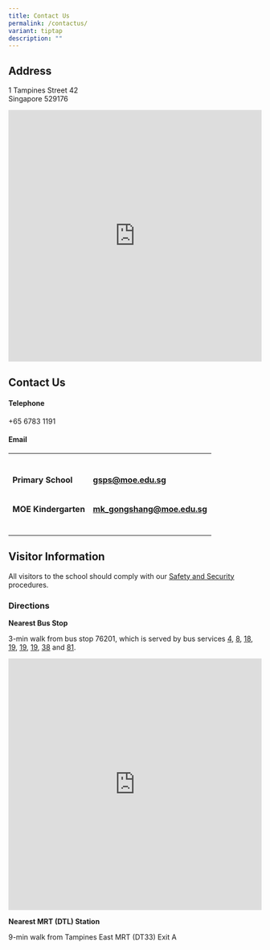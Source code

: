 ```yaml
---
title: Contact Us
permalink: /contactus/
variant: tiptap
description: ""
---
```

<h2><strong>Address</strong></h2>
<p>1 Tampines Street 42
<br>Singapore 529176</p>
<div class="iframe-wrapper">
<iframe style="border:0;" height="500" width="100%" allowfullscreen="true" frameborder="0" src="https://www.onemap.gov.sg/main/v2/?lat=1.3572373&amp;lng=103.9491154&amp;zoom=17"></iframe>
</div>
<p></p>
<h2><strong>Contact Us</strong></h2>
<h4><strong>Telephone</strong></h4>
<p>+65 6783 1191</p>
<h4><strong>Email</strong></h4>
<table style="minWidth: 50px">
<colgroup>
<col>
<col>
</colgroup>
<tbody>
<tr>
<th rowspan="1" colspan="1">
<p></p>
</th>
<th rowspan="1" colspan="1">
<p></p>
</th>
</tr>
<tr>
<td rowspan="1" colspan="1">
<p><strong>Primary School</strong>
</p>
</td>
<td rowspan="1" colspan="1">
<p><strong><a href="mailto:gsps@moe.edu.sg" rel="noopener nofollow" target="_blank">gsps@moe.edu.sg</a></strong>
</p>
</td>
</tr>
<tr>
<td rowspan="1" colspan="1">
<p><strong>MOE Kindergarten</strong>
</p>
</td>
<td rowspan="1" colspan="1">
<p><strong><a href="mailto:mk_gongshang@moe.edu.sg" rel="noopener nofollow" target="_blank">mk_gongshang@moe.edu.sg</a></strong>
</p>
</td>
</tr>
<tr>
<td rowspan="1" colspan="1">
<p></p>
</td>
<td rowspan="1" colspan="1">
<p></p>
</td>
</tr>
</tbody>
</table>
<p></p>
<h2><strong>Visitor Information</strong></h2>
<p>All visitors to the school should comply with our <a href="https://www.gongshangpri.moe.edu.sg/safety-and-security/" rel="noopener nofollow" target="_blank">Safety and Security</a> procedures.</p>
<p></p>
<h3><strong>Directions</strong></h3>
<p></p>
<p><strong>Nearest Bus Stop</strong>
</p>
<p>3-min walk from bus stop 76201, which is served by bus services <a href="https://svc.simplygo.com.sg/eservice/eguide/service_route.php?service=4" rel="noopener nofollow" target="_blank">4</a>,
<a href="https://svc.simplygo.com.sg/eservice/eguide/service_route.php?service=8" rel="noopener nofollow" target="_blank">8</a>, <a href="https://svc.simplygo.com.sg/eservice/eguide/service_route.php?service=18" rel="noopener nofollow" target="_blank">18</a>,
<a href="https://svc.simplygo.com.sg/eservice/eguide/service_route.php?service=19" rel="noopener nofollow" target="_blank">19</a>, <a href="https://svc.simplygo.com.sg/eservice/eguide/service_route.php?service=19" rel="noopener nofollow" target="_blank">19</a>,
<a href="https://svc.simplygo.com.sg/eservice/eguide/service_route.php?service=19" rel="noopener nofollow" target="_blank">19</a>, <a href="https://svc.simplygo.com.sg/eservice/eguide/service_route.php?service=38" rel="noopener nofollow" target="_blank">38</a> and
<a href="https://svc.simplygo.com.sg/eservice/eguide/service_route.php?service=81" rel="noopener nofollow" target="_blank">81</a>.</p>
<div class="iframe-wrapper">
<iframe style="border:0;" height="500" width="100%" allowfullscreen="true" frameborder="0" src="https://www.onemap.gov.sg/main/v2/?lat=1.356875&amp;lng=103.9479675&amp;zoom=17"></iframe>
</div>
<p></p>
<p><strong>Nearest MRT (DTL) Station</strong>
</p>
<p>9-min walk from Tampines East MRT (DT33) Exit A</p>
<p></p>
<p></p>
<p></p>